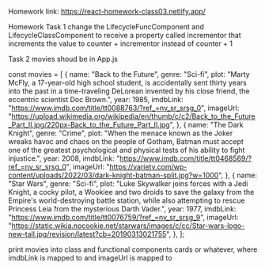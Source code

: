 
Homework link: https://react-homework-class03.netlify.app/

Homework
Task 1
 change the LifecycleFuncComponent and LifecycleClassComponent
 to receive a property called incrementor that increments the value
 to counter + incrementor instead of counter + 1

Task 2
movies shoud be in App.js

const movies = [
  {
    name: "Back to the Future",
    genre: "Sci-fi",
    plot: "Marty McFly, a 17-year-old high school student, is accidentally sent thirty years into the past in a time-traveling DeLorean invented by his close friend, the eccentric scientist Doc Brown.",
    year: 1985,
    imdbLink: "https://www.imdb.com/title/tt0088763/?ref_=nv_sr_srsg_0",
    imageUrl:
      "https://upload.wikimedia.org/wikipedia/en/thumb/c/c2/Back_to_the_Future_Part_II.jpg/220px-Back_to_the_Future_Part_II.jpg",
  },
  {
    name: "The Dark Knight",
    genre: "Crime",
    plot: "When the menace known as the Joker wreaks havoc and chaos on the people of Gotham, Batman must accept one of the greatest psychological and physical tests of his ability to fight injustice.",
    year: 2008,
    imdbLink: "https://www.imdb.com/title/tt0468569/?ref_=nv_sr_srsg_0",
    imageUrl:
      "https://variety.com/wp-content/uploads/2022/03/dark-knight-batman-split.jpg?w=1000",
  },
  {
    name: "Star Wars",
    genre: "Sci-fi",
    plot: "Luke Skywalker joins forces with a Jedi Knight, a cocky pilot, a Wookiee and two droids to save the galaxy from the Empire's world-destroying battle station, while also attempting to rescue Princess Leia from the mysterious Darth Vader.",
    year: 1977,
    imdbLink: "https://www.imdb.com/title/tt0076759/?ref_=nv_sr_srsg_9",
    imageUrl:
      "https://static.wikia.nocookie.net/starwars/images/c/cc/Star-wars-logo-new-tall.jpg/revision/latest?cb=20190313021755",
  },
];

 print movies into class and functional components
 cards or whatever, where imdbLink is mapped to <a>
 and imageUrl is mapped to <img>
